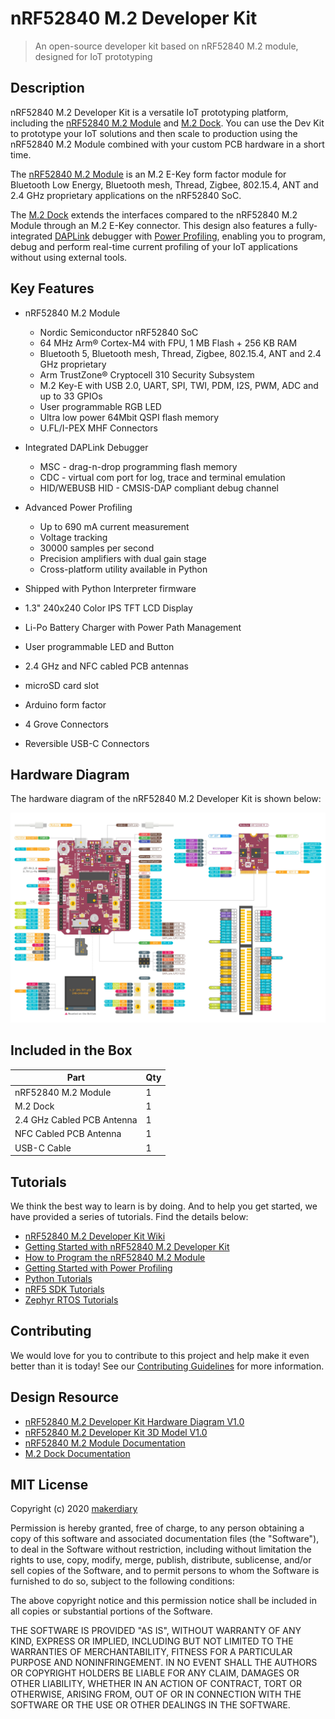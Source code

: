 # nRF52840 M.2 Developer Kit
> An open-source developer kit based on nRF52840 M.2 module, designed for IoT prototyping

## Description
nRF52840 M.2 Developer Kit is a versatile IoT prototyping platform, including the [nRF52840 M.2 Module](https://wiki.makerdiary.com/nrf52840-m2) and [M.2 Dock](https://wiki.makerdiary.com/m2-dock). You can use the Dev Kit to prototype your IoT solutions and then scale to production using the nRF52840 M.2 Module combined with your custom PCB hardware in a short time.

The [nRF52840 M.2 Module](https://wiki.makerdiary.com/nrf52840-m2) is an M.2 E-Key form factor module for Bluetooth Low Energy, Bluetooth mesh, Thread, Zigbee, 802.15.4, ANT and 2.4 GHz proprietary applications on the nRF52840 SoC.

The [M.2 Dock](https://wiki.makerdiary.com/m2-dock) extends the interfaces compared to the nRF52840 M.2 Module through an M.2 E-Key connector. This design also features a fully-integrated [DAPLink](https://armmbed.github.io/DAPLink/) debugger with [Power Profiling](power-profiling.md), enabling you to program, debug and perform real-time current profiling of your IoT applications without using external tools.


## Key Features

* nRF52840 M.2 Module
	- Nordic Semiconductor nRF52840 SoC
	- 64 MHz Arm® Cortex-M4 with FPU, 1 MB Flash + 256 KB RAM
	- Bluetooth 5, Bluetooth mesh, Thread, Zigbee, 802.15.4, ANT and 2.4 GHz proprietary
	- Arm TrustZone® Cryptocell 310 Security Subsystem
	- M.2 Key-E with USB 2.0, UART, SPI, TWI, PDM, I2S, PWM, ADC and up to 33 GPIOs
	- User programmable RGB LED
	- Ultra low power 64Mbit QSPI flash memory
	- U.FL/I-PEX MHF Connectors

* Integrated DAPLink Debugger
	- MSC - drag-n-drop programming flash memory
	- CDC - virtual com port for log, trace and terminal emulation
	- HID/WEBUSB HID - CMSIS-DAP compliant debug channel

* Advanced Power Profiling
	- Up to 690 mA current measurement
	- Voltage tracking
	- 30000 samples per second
	- Precision amplifiers with dual gain stage
	- Cross-platform utility available in Python

* Shipped with Python Interpreter firmware
* 1.3" 240x240 Color IPS TFT LCD Display
* Li-Po Battery Charger with Power Path Management
* User programmable LED and Button
* 2.4 GHz and NFC cabled PCB antennas
* microSD card slot
* Arduino form factor
* 4 Grove Connectors
* Reversible USB-C Connectors

## Hardware Diagram

The hardware diagram of the nRF52840 M.2 Developer Kit is shown below:

[![](docs/assets/images/nrf52840-m2-devkit-diagram.webp)](docs/hw/nrf52840_m2_devkit_hw_diagram_v1_0.pdf)


## Included in the Box
|    **Part**                | **Qty** |
| -------------------------- | ------- |
| nRF52840 M.2 Module        | 1       |
| M.2 Dock                   | 1       |
| 2.4 GHz Cabled PCB Antenna | 1       |
| NFC Cabled PCB Antenna     | 1       |
| USB-C Cable                | 1       |

## Tutorials
We think the best way to learn is by doing. And to help you get started, we have provided a series of tutorials. Find the details below:

* [nRF52840 M.2 Developer Kit Wiki](https://wiki.makerdiary.com/nrf52840-m2-devkit)
* [Getting Started with nRF52840 M.2 Developer Kit](https://wiki.makerdiary.com/nrf52840-m2-devkit/getting-started)
* [How to Program the nRF52840 M.2 Module](https://wiki.makerdiary.com/nrf52840-m2-devkit/programming)
* [Getting Started with Power Profiling](https://wiki.makerdiary.com/nrf52840-m2-devkit/power-profiling)
* [Python Tutorials](https://wiki.makerdiary.com/nrf52840-m2-devkit/python)
* [nRF5 SDK Tutorials](https://wiki.makerdiary.com/nrf52840-m2-devkit/nrf5-sdk)
* [Zephyr RTOS Tutorials](https://wiki.makerdiary.com/nrf52840-m2-devkit/zephyr)

## Contributing

We would love for you to contribute to this project and help make it even better than it is today! See our [Contributing Guidelines](https://wiki.makerdiary.com/nrf52840-m2-devkit/CONTRIBUTING) for more information.

## Design Resource
* [nRF52840 M.2 Developer Kit Hardware Diagram V1.0](docs/hw/nrf52840_m2_devkit_hw_diagram_v1_0.pdf)
* [nRF52840 M.2 Developer Kit 3D Model V1.0](hw/)
* [nRF52840 M.2 Module Documentation](hw/)
* [M.2 Dock Documentation](hw/)

## MIT License

Copyright (c) 2020 [makerdiary](https://makerdiary.com)

Permission is hereby granted, free of charge, to any person obtaining a copy
of this software and associated documentation files (the "Software"), to deal
in the Software without restriction, including without limitation the rights
to use, copy, modify, merge, publish, distribute, sublicense, and/or sell
copies of the Software, and to permit persons to whom the Software is
furnished to do so, subject to the following conditions:

The above copyright notice and this permission notice shall be included in all
copies or substantial portions of the Software.

THE SOFTWARE IS PROVIDED "AS IS", WITHOUT WARRANTY OF ANY KIND, EXPRESS OR
IMPLIED, INCLUDING BUT NOT LIMITED TO THE WARRANTIES OF MERCHANTABILITY,
FITNESS FOR A PARTICULAR PURPOSE AND NONINFRINGEMENT. IN NO EVENT SHALL THE
AUTHORS OR COPYRIGHT HOLDERS BE LIABLE FOR ANY CLAIM, DAMAGES OR OTHER
LIABILITY, WHETHER IN AN ACTION OF CONTRACT, TORT OR OTHERWISE, ARISING FROM,
OUT OF OR IN CONNECTION WITH THE SOFTWARE OR THE USE OR OTHER DEALINGS IN THE
SOFTWARE.